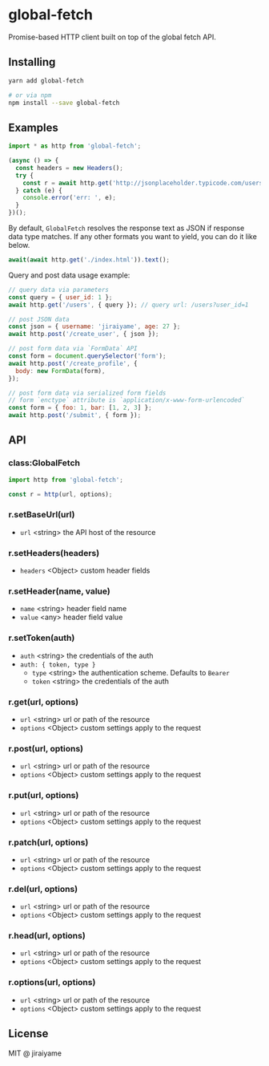 # global-fetch

Promise-based HTTP client built on top of the global fetch API.

## Installing

```sh
yarn add global-fetch

# or via npm
npm install --save global-fetch
```

## Examples

```js
import * as http from 'global-fetch';

(async () => {
  const headers = new Headers();
  try {
    const r = await http.get('http://jsonplaceholder.typicode.com/users', { headers });
  } catch (e) {
    console.error('err: ', e);
  }
})();
```

By default, `GlobalFetch` resolves the response text as JSON if response data type matches. If any other formats you want to yield, you can do it like below.

```js
await(await http.get('./index.html')).text();
```

Query and post data usage example:

```js
// query data via parameters
const query = { user_id: 1 };
await http.get('/users', { query }); // query url: /users?user_id=1

// post JSON data
const json = { username: 'jiraiyame', age: 27 };
await http.post('/create_user', { json });

// post form data via `FormData` API
const form = document.querySelector('form');
await http.post('/create_profile', {
  body: new FormData(form),
});

// post form data via serialized form fields
// form `enctype` attribute is `application/x-www-form-urlencoded`
const form = { foo: 1, bar: [1, 2, 3] };
await http.post('/submit', { form });
```

## API

### class:GlobalFetch

```js
import http from 'global-fetch';

const r = http(url, options);
```

### r.setBaseUrl(url)
- `url` &lt;string&gt; the API host of the resource

### r.setHeaders(headers)
- `headers` &lt;Object&gt; custom header fields

### r.setHeader(name, value)
- `name` &lt;string&gt; header field name
- `value` &lt;any&gt; header field value

### r.setToken(auth)
- `auth` &lt;string&gt; the credentials of the auth
- `auth: { token, type }`
  - `type` &lt;string&gt; the authentication scheme. Defaults to `Bearer`
  - `token` &lt;string&gt; the credentials of the auth

### r.get(url, options)
- `url` &lt;string&gt; url or path of the resource
- `options` &lt;Object&gt; custom settings apply to the request

### r.post(url, options)
- `url` &lt;string&gt; url or path of the resource
- `options` &lt;Object&gt; custom settings apply to the request

### r.put(url, options)
- `url` &lt;string&gt; url or path of the resource
- `options` &lt;Object&gt; custom settings apply to the request

### r.patch(url, options)
- `url` &lt;string&gt; url or path of the resource
- `options` &lt;Object&gt; custom settings apply to the request

### r.del(url, options)
- `url` &lt;string&gt; url or path of the resource
- `options` &lt;Object&gt; custom settings apply to the request

### r.head(url, options)
- `url` &lt;string&gt; url or path of the resource
- `options` &lt;Object&gt; custom settings apply to the request

### r.options(url, options)
- `url` &lt;string&gt; url or path of the resource
- `options` &lt;Object&gt; custom settings apply to the request

## License

MIT @ jiraiyame
